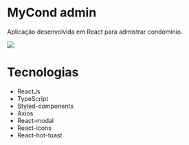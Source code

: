 # MyCond admin

Aplicação desenvolvida em React para admistrar condomínio.

<div>
 <img src="https://github.com/gustta03/mycond/blob/main/.github/Screenshot%20(2).png">
</div>

# Tecnologias

- ReactJs
- TypeScript
- Styled-components
- Axios 
- React-modal
- React-icons
- React-hot-toast
 
